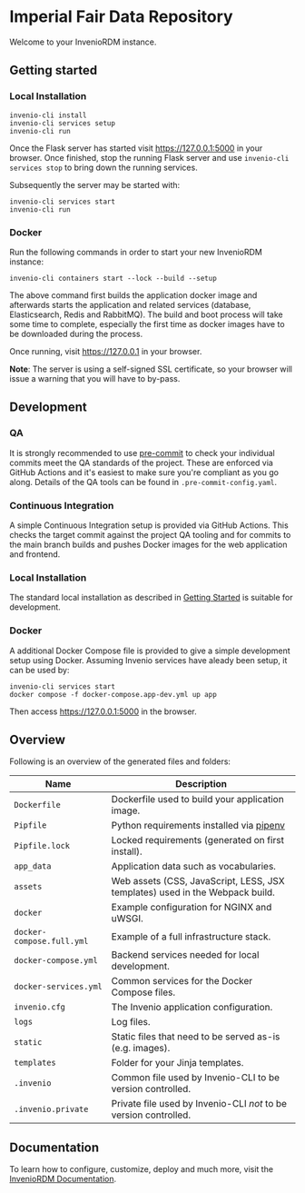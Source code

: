 # Imperial Fair Data Repository

Welcome to your InvenioRDM instance.

## Getting started

### Local Installation

```console
invenio-cli install
invenio-cli services setup
invenio-cli run
```

Once the Flask server has started visit https://127.0.0.1:5000 in your browser. Once
finished, stop the running Flask server and use `invenio-cli services stop` to bring
down the running services.

Subsequently the server may be started with:

```console
invenio-cli services start
invenio-cli run
```

### Docker

Run the following commands in order to start your new InvenioRDM instance:

```console
invenio-cli containers start --lock --build --setup
```

The above command first builds the application docker image and afterwards
starts the application and related services (database, Elasticsearch, Redis
and RabbitMQ). The build and boot process will take some time to complete,
especially the first time as docker images have to be downloaded during the
process.

Once running, visit https://127.0.0.1 in your browser.

**Note**: The server is using a self-signed SSL certificate, so your browser
will issue a warning that you will have to by-pass.

## Development

### QA
It is strongly recommended to use [pre-commit] to check your individual commits meet the
QA standards of the project. These are enforced via GitHub Actions and it's easiest to
make sure you're compliant as you go along. Details of the QA tools can be found in
`.pre-commit-config.yaml`.

[pre-commit]: https://pre-commit.com/

### Continuous Integration

A simple Continuous Integration setup is provided via GitHub Actions. This checks the
target commit against the project QA tooling and for commits to the main branch builds
and pushes Docker images for the web application and frontend.

### Local Installation

The standard local installation as described in [Getting Started] is suitable for
development.

[Getting Started]: #getting-started

### Docker

A additional Docker Compose file is provided to give a simple development setup using
Docker. Assuming Invenio services have aleady been setup, it can be used by:

```console
invenio-cli services start
docker compose -f docker-compose.app-dev.yml up app
```

Then access https://127.0.0.1:5000 in the browser.

## Overview

Following is an overview of the generated files and folders:

| Name | Description |
|---|---|
| ``Dockerfile`` | Dockerfile used to build your application image. |
| ``Pipfile`` | Python requirements installed via [pipenv](https://pipenv.pypa.io) |
| ``Pipfile.lock`` | Locked requirements (generated on first install). |
| ``app_data`` | Application data such as vocabularies. |
| ``assets`` | Web assets (CSS, JavaScript, LESS, JSX templates) used in the Webpack build. |
| ``docker`` | Example configuration for NGINX and uWSGI. |
| ``docker-compose.full.yml`` | Example of a full infrastructure stack. |
| ``docker-compose.yml`` | Backend services needed for local development. |
| ``docker-services.yml`` | Common services for the Docker Compose files. |
| ``invenio.cfg`` | The Invenio application configuration. |
| ``logs`` | Log files. |
| ``static`` | Static files that need to be served as-is (e.g. images). |
| ``templates`` | Folder for your Jinja templates. |
| ``.invenio`` | Common file used by Invenio-CLI to be version controlled. |
| ``.invenio.private`` | Private file used by Invenio-CLI *not* to be version controlled. |

## Documentation

To learn how to configure, customize, deploy and much more, visit
the [InvenioRDM Documentation](https://inveniordm.docs.cern.ch/).
